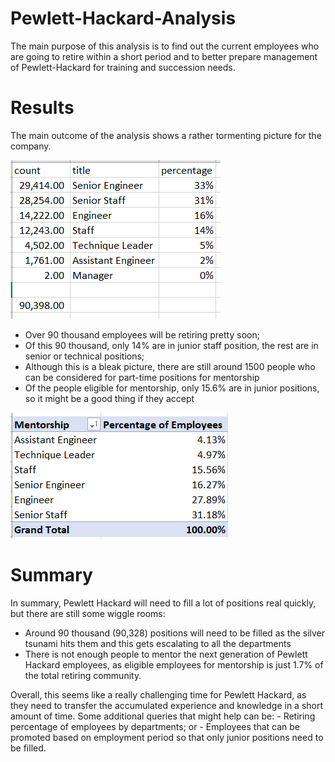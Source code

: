 # Pewlett-Hackard-Analysis

The main purpose of this analysis is to find out the current employees who are going to retire within a short period and to better prepare management of Pewlett-Hackard for training and succession needs.

# Results

The main outcome of the analysis shows a rather tormenting picture for the company.

<img src=resources/Summary_titles.png></img>

- Over 90 thousand employees will be retiring pretty soon;
- Of this 90 thousand, only 14% are in junior staff position, the rest are in senior or technical positions;
- Although this is a bleak picture, there are still around 1500 people who can be considered for part-time positions for mentorship
- Of the people eligible for mentorship, only 15.6% are in junior positions, so it might be a good thing if they accept

<img src=resources/Mentorship.png></img>


# Summary

In summary, Pewlett Hackard will need to fill a lot of positions real quickly, but there are still some wiggle rooms:

- Around 90 thousand (90,328) positions will need to be filled as the silver tsunami hits them and this gets escalating to all the departments
- There is not enough people to mentor the next generation of Pewlett Hackard employees, as eligible employees for mentorship is just 1.7% of the total retiring community.

Overall, this seems like a really challenging time for Pewlett Hackard, as they need to transfer the accumulated experience and knowledge in a short amount of time. Some additional queries that might help can be:
    -   Retiring percentage of employees by departments; or
    -   Employees that can be promoted based on employment period so that only junior positions need to be filled.